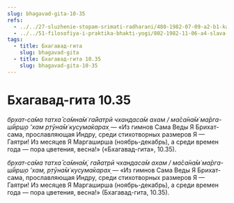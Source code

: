 ```yaml
---
slug: bhagavad-gita-10-35
refs:
  - ../../27-sluzhenie-stopam-srimati-radharani/480-1982-07-09-a2-b1-kartika-mesyats-posvyashhennyj-shrimati-radharani.md
  - ../../51-filosofiya-i-praktika-bhakti-yogi/802-1982-11-06-a4-slava-mesyatsa-kartika.md
tags:
  - title: Бхагавад-гита
    slug: bhagavad-gita
  - title: Бхагавад-гита 10.35
    slug: bhagavad-gita-10-35
---
```


# Бхагавад-гита 10.35

*бр̣хат-са̄ма татха̄ са̄мна̄м̇ га̄йатрӣ чхандаса̄м ахам / ма̄са̄на̄м̇ ма̄рга-ш́ӣрш̣о ’хам р̣тӯна̄м̇ кусума̄карах̣* — «Из гимнов Сама Веды Я Брихат-сама, прославляющая Индру, среди стихотворных размеров Я — Гаятри! Из месяцев Я Маргаширша (ноябрь-декабрь), а среди времен года — пора цветения, весна!» («Бхагавад-гита», 10.35).

*бр̣хат-са̄ма татха̄ са̄мна̄м̇, га̄йатрӣ чхандаса̄м ахам / ма̄са̄на̄м̇ ма̄рга-ш́ӣрш̣о ’хам, р̣тӯна̄м̇ кусума̄карах̣* — «Из гимнов Сама Веды Я Брихат-сама, прославляющая Индру, среди стихотворных размеров Я — Гаятри! Из месяцев Я Маргаширша (ноябрь-декабрь), а среди времен года — пора цветения, весна!» (Бхагавад-гита, 10.35).

